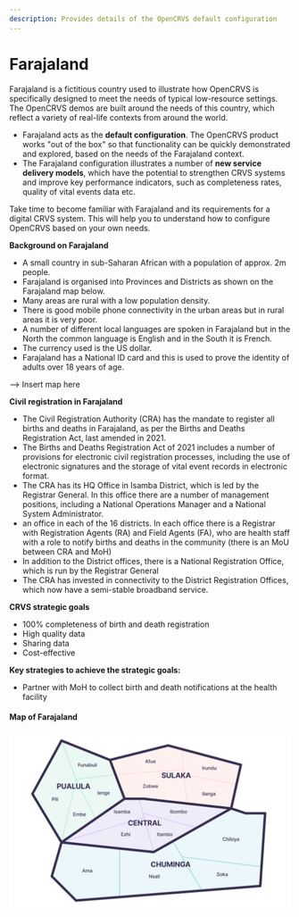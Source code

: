 ```yaml
---
description: Provides details of the OpenCRVS default configuration
---
```


# Farajaland

Farajaland is a fictitious country used to illustrate how OpenCRVS is specifically designed to meet the needs of typical low-resource settings. The OpenCRVS demos are built around the needs of this country, which reflect a variety of real-life contexts from around the world.&#x20;

* Farajaland acts as the **default configuration**. The OpenCRVS product works "out of the box" so that functionality can be quickly demonstrated and explored, based on the needs of the Farajaland context.&#x20;
* The Farajaland configuration illustrates a number of **new service delivery models**, which have the potential to strengthen CRVS systems and improve key performance indicators, such as completeness rates, quality of vital events data etc. &#x20;

Take time to become familiar with Farajaland and its requirements for a digital CRVS system. This will help you to understand how to configure OpenCRVS based on your own needs. &#x20;

**Background on Farajaland**

* A small country in sub-Saharan African with a population of approx. 2m people.
* Farajaland is organised into Provinces and Districts as shown on the Farajaland map below.
* Many areas are rural with a low population density.
* There is good mobile phone connectivity in the urban areas but in rural areas it is very poor.&#x20;
* A number of different local languages are spoken in Farajaland but in the North the common language is English and in the South it is French.&#x20;
* The currency used is the US dollar.
* Farajaland has a National ID card and this is used to prove the identity of adults over 18 years of age.

\--> Insert map here

**Civil registration in Farajaland**

* The Civil Registration Authority (CRA) has the mandate to register all births and deaths in Farajaland, as per the Births and Deaths Registration Act, last amended in 2021.
* The Births and Deaths Registration Act of 2021 includes a number of provisions for electronic civil registration processes, including the use of electronic signatures and the storage of vital event records in electronic format.
* The CRA has its HQ Office in Isamba District, which is led by the Registrar General. In this office there are a number of management positions, including a National Operations Manager and a National System Administrator.&#x20;
* an office in each of the 16 districts. In each office there is a Registrar with Registration Agents (RA) and Field Agents (FA), who are health staff with a role to notify births and deaths in the community (there is an MoU between CRA and MoH)
* In addition to the District offices, there is a National Registration Office, which is run by the Registrar General
* The CRA has invested in connectivity to the District Registration Offices, which now have a semi-stable broadband service.

**CRVS strategic goals**

* 100% completeness of birth and death registration
* High quality data
* Sharing data
* Cost-effective

**Key strategies to achieve the strategic goals:**

* Partner with MoH to collect birth and death notifications at the health facility

#### Map of Farajaland

![](<../../.gitbook/assets/farajaland-map (2).png>)
